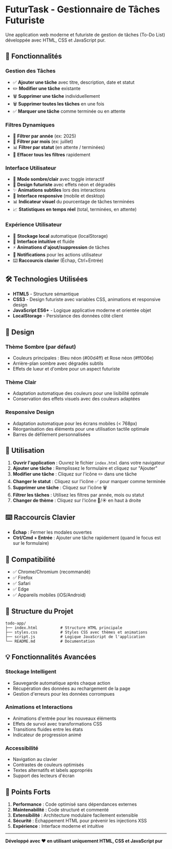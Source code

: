 # FuturTask - Gestionnaire de Tâches Futuriste

Une application web moderne et futuriste de gestion de tâches (To-Do List) développée avec HTML, CSS et JavaScript pur.

## 🚀 Fonctionnalités

### Gestion des Tâches
- ✅ **Ajouter une tâche** avec titre, description, date et statut
- ✏️ **Modifier une tâche** existante
- 🗑️ **Supprimer une tâche** individuellement
- 🗑️ **Supprimer toutes les tâches** en une fois
- ✅ **Marquer une tâche** comme terminée ou en attente

### Filtres Dynamiques
- 📅 **Filtrer par année** (ex: 2025)
- 📅 **Filtrer par mois** (ex: juillet)
- 📊 **Filtrer par statut** (en attente / terminées)
- 🔄 **Effacer tous les filtres** rapidement

### Interface Utilisateur
- 🌙 **Mode sombre/clair** avec toggle interactif
- 🎨 **Design futuriste** avec effets néon et dégradés
- ✨ **Animations subtiles** lors des interactions
- 📱 **Interface responsive** (mobile et desktop)
- 📊 **Indicateur visuel** du pourcentage de tâches terminées
- 📈 **Statistiques en temps réel** (total, terminées, en attente)

### Expérience Utilisateur
- 💾 **Stockage local** automatique (localStorage)
- 🎯 **Interface intuitive** et fluide
- ⚡ **Animations d'ajout/suppression** de tâches
- 🔔 **Notifications** pour les actions utilisateur
- ⌨️ **Raccourcis clavier** (Échap, Ctrl+Entrée)

## 🛠️ Technologies Utilisées

- **HTML5** - Structure sémantique
- **CSS3** - Design futuriste avec variables CSS, animations et responsive design
- **JavaScript ES6+** - Logique applicative moderne et orientée objet
- **LocalStorage** - Persistance des données côté client

## 🎨 Design

### Thème Sombre (par défaut)
- Couleurs principales : Bleu néon (#00d4ff) et Rose néon (#ff006e)
- Arrière-plan sombre avec dégradés subtils
- Effets de lueur et d'ombre pour un aspect futuriste

### Thème Clair
- Adaptation automatique des couleurs pour une lisibilité optimale
- Conservation des effets visuels avec des couleurs adaptées

### Responsive Design
- Adaptation automatique pour les écrans mobiles (< 768px)
- Réorganisation des éléments pour une utilisation tactile optimale
- Barres de défilement personnalisées

## 🚀 Utilisation

1. **Ouvrir l'application** : Ouvrez le fichier `index.html` dans votre navigateur
2. **Ajouter une tâche** : Remplissez le formulaire et cliquez sur "Ajouter"
3. **Modifier une tâche** : Cliquez sur l'icône ✏️ dans une tâche
4. **Changer le statut** : Cliquez sur l'icône ✅ pour marquer comme terminée
5. **Supprimer une tâche** : Cliquez sur l'icône 🗑️
6. **Filtrer les tâches** : Utilisez les filtres par année, mois ou statut
7. **Changer de thème** : Cliquez sur l'icône 🌙/☀️ en haut à droite

## ⌨️ Raccourcis Clavier

- **Échap** : Fermer les modales ouvertes
- **Ctrl/Cmd + Entrée** : Ajouter une tâche rapidement (quand le focus est sur le formulaire)

## 📱 Compatibilité

- ✅ Chrome/Chromium (recommandé)
- ✅ Firefox
- ✅ Safari
- ✅ Edge
- ✅ Appareils mobiles (iOS/Android)

## 🔧 Structure du Projet

```
todo-app/
├── index.html          # Structure HTML principale
├── styles.css          # Styles CSS avec thèmes et animations
├── script.js           # Logique JavaScript de l'application
└── README.md           # Documentation
```

## 💡 Fonctionnalités Avancées

### Stockage Intelligent
- Sauvegarde automatique après chaque action
- Récupération des données au rechargement de la page
- Gestion d'erreurs pour les données corrompues

### Animations et Interactions
- Animations d'entrée pour les nouveaux éléments
- Effets de survol avec transformations CSS
- Transitions fluides entre les états
- Indicateur de progression animé

### Accessibilité
- Navigation au clavier
- Contrastes de couleurs optimisés
- Textes alternatifs et labels appropriés
- Support des lecteurs d'écran

## 🎯 Points Forts

1. **Performance** : Code optimisé sans dépendances externes
2. **Maintenabilité** : Code structuré et commenté
3. **Extensibilité** : Architecture modulaire facilement extensible
4. **Sécurité** : Échappement HTML pour prévenir les injections XSS
5. **Expérience** : Interface moderne et intuitive

---

**Développé avec ❤️ en utilisant uniquement HTML, CSS et JavaScript pur**

